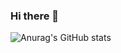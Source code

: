 ### Hi there 👋

![Anurag's GitHub stats](https://github-readme-stats.vercel.app/api?username=Cansur&show_icons=true&theme=radical)
